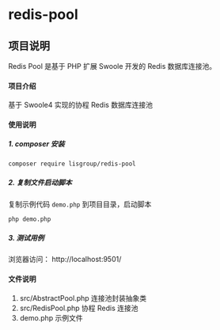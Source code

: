 # redis-pool

## 项目说明
Redis Pool 是基于 PHP 扩展 Swoole 开发的 Redis 数据库连接池。

#### 项目介绍
基于 Swoole4 实现的协程 Redis 数据库连接池


#### 使用说明

##### 1. composer 安装

```bash
composer require lisgroup/redis-pool
```

##### 2. 复制文件启动脚本

复制示例代码 `demo.php` 到项目目录，启动脚本

```bash
php demo.php
```

##### 3. 测试用例

浏览器访问： http://localhost:9501/


#### 文件说明

1. src/AbstractPool.php 连接池封装抽象类
2. src/RedisPool.php 协程 Redis 连接池
3. demo.php 示例文件
